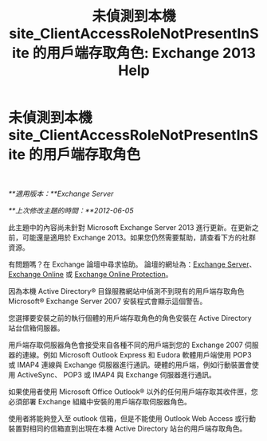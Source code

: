 ﻿---
title: '未偵測到本機 site_ClientAccessRoleNotPresentInSite 的用戶端存取角色: Exchange 2013 Help'
TOCTitle: 未偵測到本機 site_ClientAccessRoleNotPresentInSite 的用戶端存取角色
ms:assetid: b5bfc6af-9c55-46c0-a293-6078b64e87dd
ms:mtpsurl: https://technet.microsoft.com/zh-tw/library/ms.exch.setupreadiness.clientaccessrolenotpresentinsite(v=EXCHG.150)
ms:contentKeyID: 50474065
ms.date: 05/21/2018
mtps_version: v=EXCHG.150
ms.translationtype: MT
---

# 未偵測到本機 site\_ClientAccessRoleNotPresentInSite 的用戶端存取角色

 

_**適用版本：**Exchange Server_

_**上次修改主題的時間：**2012-06-05_

此主題中的內容尚未針對 Microsoft Exchange Server 2013 進行更新。在更新之前，可能還是適用於 Exchange 2013。如果您仍然需要幫助，請查看下方的社群資源。

有問題嗎？在 Exchange 論壇中尋求協助。 論壇的網址為：[Exchange Server](https://go.microsoft.com/fwlink/p/?linkid=60612)、 [Exchange Online](https://go.microsoft.com/fwlink/p/?linkid=267542) 或 [Exchange Online Protection](https://go.microsoft.com/fwlink/p/?linkid=285351)。

因為本機 Active Directory® 目錄服務網站中偵測不到現有的用戶端存取角色 Microsoft® Exchange Server 2007 安裝程式會顯示這個警告。

您選擇要安裝之前的執行個體的用戶端存取角色的角色安裝在 Active Directory 站台信箱伺服器。

用戶端存取伺服器角色會接受來自各種不同的用戶端到您的 Exchange 2007 伺服器的連線。例如 Microsoft Outlook Express 和 Eudora 軟體用戶端使用 POP3 或 IMAP4 連線與 Exchange 伺服器進行通訊。硬體的用戶端，例如行動裝置會使用 ActiveSync、 POP3 或 IMAP4 與 Exchange 伺服器進行通訊。

如果使用者使用 Microsoft Office Outlook® 以外的任何用戶端存取其收件匣，您必須部署 Exchange 組織中安裝的用戶端存取伺服器角色。

使用者將能夠登入至 outlook 信箱，但是不能使用 Outlook Web Access 或行動裝置對相同的信箱直到出現在本機 Active Directory 站台的用戶端存取角色。

